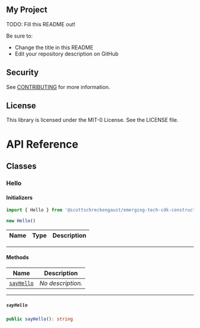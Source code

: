 ## My Project

TODO: Fill this README out!

Be sure to:

* Change the title in this README
* Edit your repository description on GitHub

## Security

See [CONTRIBUTING](CONTRIBUTING.md#security-issue-notifications) for more information.

## License

This library is licensed under the MIT-0 License. See the LICENSE file.


# API Reference <a name="API Reference" id="api-reference"></a>



## Classes <a name="Classes" id="Classes"></a>

### Hello <a name="Hello" id="@scottschreckengaust/emerging-tech-cdk-constructs.Hello"></a>

#### Initializers <a name="Initializers" id="@scottschreckengaust/emerging-tech-cdk-constructs.Hello.Initializer"></a>

```typescript
import { Hello } from '@scottschreckengaust/emerging-tech-cdk-constructs'

new Hello()
```

| **Name** | **Type** | **Description** |
| --- | --- | --- |

---

#### Methods <a name="Methods" id="Methods"></a>

| **Name** | **Description** |
| --- | --- |
| <code><a href="#@scottschreckengaust/emerging-tech-cdk-constructs.Hello.sayHello">sayHello</a></code> | *No description.* |

---

##### `sayHello` <a name="sayHello" id="@scottschreckengaust/emerging-tech-cdk-constructs.Hello.sayHello"></a>

```typescript
public sayHello(): string
```






